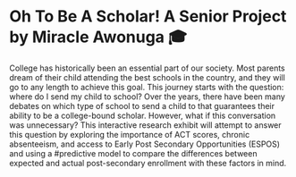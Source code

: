 # Oh To Be A Scholar! A Senior Project by Miracle Awonuga 🎓
College has historically been an essential part of our society. Most parents dream of their child attending the best schools in the country, and they will go to any length to achieve this goal. This journey starts with the question: where do I send my child to school? Over the years, there have been many debates on which type of school to send a child to that guarantees their ability to be a college-bound scholar. However, what if this conversation was unnecessary? This interactive research exhibit will attempt to answer this question by exploring the importance of ACT scores, chronic absenteeism, and access to Early Post Secondary Opportunities (ESPOS) and using a #predictive model to compare the differences between expected and actual post-secondary enrollment with these factors in mind. 
